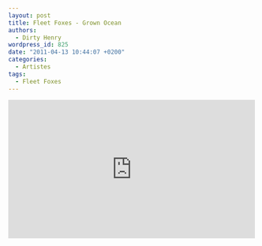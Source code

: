 ```yaml
---
layout: post
title: Fleet Foxes - Grown Ocean
authors:
  - Dirty Henry
wordpress_id: 825
date: "2011-04-13 10:44:07 +0200"
categories:
  - Artistes
tags:
  - Fleet Foxes
---
```


<iframe src="http://player.vimeo.com/video/21577557?title=0&amp;byline=0&amp;portrait=0&amp;color=ebe8cd" width="500" height="281" frameborder="0"></iframe>
